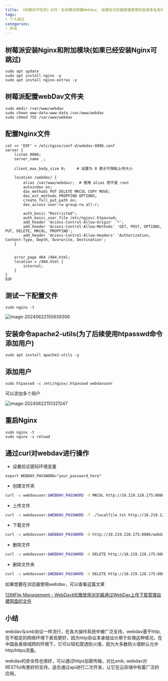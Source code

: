 ```yaml
---
title: 《树莓派不吃灰》029：在树莓派搭建Webdav, 自建在浏览器直接使用的低成本私有网盘
tags:
- 个人成长
categories:
- 杂谈
---
```


## 树莓派安装Nginx和附加模块(如果已经安装Nginx可跳过)

```
sudo apt update
sudo apt install nginx -y
sudo apt install nginx-extras -y
```


## 树莓派配置webDav文件夹

```
sudo mkdir /var/www/webdav
sudo chown www-data:www-data /var/www/webdav
sudo chmod 755 /var/www/webdav
```



## 配置Nginx文件

```
cat << 'EOF' > /etc/nginx/conf.d/webdav-8086.conf
server {
    listen 8086;
    server_name _;

    client_max_body_size 0;     # 设置为 0 表示不限制上传大小

    location /webdav/ {
        alias /var/www/webdav/;  # 使用 alias 而不是 root
        autoindex on;
        dav_methods PUT DELETE MKCOL COPY MOVE;
        dav_ext_methods PROPFIND OPTIONS;
        create_full_put_path on;
        dav_access user:rw group:rw all:r;

        auth_basic "Restricted";
        auth_basic_user_file /etc/nginx/.htpasswd;
        add_header 'Access-Control-Allow-Origin' '*';
        add_header 'Access-Control-Allow-Methods' 'GET, POST, OPTIONS, PUT, DELETE, MKCOL, PROPFIND';
        add_header 'Access-Control-Allow-Headers' 'Authorization, Content-Type, Depth, Overwrite, Destination';
    }


    error_page 404 /404.html;
    location = /404.html {
        internal;
    }
}
EOF
```



## 测试一下配置文件

```
sudo nginx -t
```



![image-20240622150639306](https://cdn.fangyuanxiaozhan.com/assets/1719040002285DckRZ6z7.png)



## 安装命令apache2-utils(为了后续使用htpasswd命令添加用户)


```
sudo apt install apache2-utils -y
```



## 添加用户

```
sudo htpasswd -c /etc/nginx/.htpasswd webdavuser
```

可以添加多个用户

![image-20240622151321247](https://cdn.fangyuanxiaozhan.com/assets/1719040404047z0rdpX3x.png)



## 重启Nginx



```
sudo nginx -t
sudo nginx -s reload
```



## 通过curl对webdav进行操作

- 设置验证密码环境变量
```
export WEBDAV_PASSWORD="your_password_here"
```

- 创建文件夹

```bash
curl -u webdavuser:$WEBDAV_PASSWORD -X MKCOL http://10.219.128.175:8086/webdav/new_dir/
```

- 上传文件

```bash
curl -u webdavuser:$WEBDAV_PASSWORD -T ./localfile.txt http://10.219.128.175:8086/webdav/new_dir/remoteFile.txt
```

- 下载文件

```bash
curl -u webdavuser:$WEBDAV_PASSWORD -O http://10.219.128.175:8086/webdav/new_dir/remoteFile.txt
```

- 删除文件

```bash
curl -u webdavuser:$WEBDAV_PASSWORD -X DELETE http://10.219.128.175:8086/webdav/new_dir/remoteFile.txt
```

- 删除文件夹

```bash
curl -u webdavuser:$WEBDAV_PASSWORD -X DELETE http://10.219.128.175:8086/webdav/new_dir/
```


如果想要在浏览器使用webdav，可以查看这篇文章

[126《File Management - WebDav》优雅使用浏览器通过WebDav上传下载管理自建网盘的文件](https://zhaoolee.com/ChromeAppHeroes/#/126-file-management-webdav.md)

## 小结

webdav与smb协议一样流行，在各大操作系统中被广泛支持，webdav基于http, 在不稳定的网络环境下表现更好，因为http协议本身就设计用于处理这种情况。在中国各类局域网的环境下，它可以轻松穿透防火墙，因为大多数防火墙默认允许http/https流量。

webdav的安全性也很好，可以通过https加密传输，对比smb, webdav对RESTful有更好的支持，适合通过api进行二次开发，让它在云存储中有着广泛的应用。

